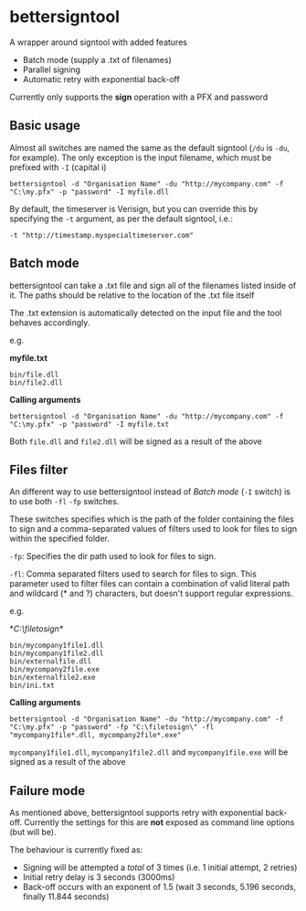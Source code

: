 # bettersigntool
A wrapper around signtool with added features

* Batch mode (supply a .txt of filenames)
* Parallel signing
* Automatic retry with exponential back-off

Currently only supports the **sign** operation with a PFX and password

## Basic usage
Almost all switches are named the same as the default signtool (`/du` is `-du`, for example). The only exception is the input filename, which must be prefixed with `-I` (capital i)

	bettersigntool -d "Organisation Name" -du "http://mycompany.com" -f "C:\my.pfx" -p "password" -I myfile.dll

By default, the timeserver is Verisign, but you can override this by specifying the `-t` argument, as per the default signtool, i.e.:

	-t "http://timestamp.myspecialtimeserver.com"
    

## Batch mode
bettersigntool can take a .txt file and sign all of the filenames listed inside of it. The paths should be relative to the location of the .txt file itself 

The .txt extension is automatically detected on the input file and the tool behaves accordingly.

e.g.

**myfile.txt**

	bin/file.dll
	bin/file2.dll


**Calling arguments**

	bettersigntool -d "Organisation Name" -du "http://mycompany.com" -f "C:\my.pfx" -p "password" -I myfile.txt

Both `file.dll` and `file2.dll` will be signed as a result of the above

## Files filter
An different way to use bettersigntool instead of _Batch mode_ (`-I` switch) is to use both `-fl` `-fp` switches.

These switches specifies which is the path of the folder containing the files to sign and a comma-separated values of filters used to look for files to sign within the specified folder.

`-fp`: Specifies the dir path used to look for files to sign.

`-fl`: Comma separated filters used to search for files to sign. This parameter used to filter files can contain a combination of valid literal path and wildcard (* and ?) characters, but doesn't support regular expressions.

e.g.

**C:\filetosign\**

	bin/mycompany1file1.dll
    bin/mycompany1file2.dll
	bin/externalfile.dll
	bin/mycompany2file.exe
	bin/externalfile2.exe
	bin/ini.txt


**Calling arguments**

	bettersigntool -d "Organisation Name" -du "http://mycompany.com" -f "C:\my.pfx" -p "password" -fp "C:\filetosign\" -fl "mycompany1file*.dll, mycompany2file*.exe"

`mycompany1file1.dll`, `mycompany1file2.dll` and `mycompany1file.exe` will be signed as a result of the above


## Failure mode
As mentioned above, bettersigntool supports retry with exponential back-off. Currently the settings for this are **not** exposed as command line options (but will be).

The behaviour is currently fixed as:
* Signing will be attempted a *total* of 3 times (i.e. 1 initial attempt, 2 retries)
* Initial retry delay is 3 seconds (3000ms)
* Back-off occurs with an exponent of 1.5 (wait 3 seconds, 5.196 seconds, finally 11.844 seconds)
